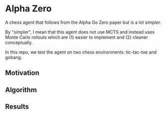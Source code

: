 # Alpha Zero

A chess agent that follows from the Alpha Go Zero paper but is a lot simpler. 

By "simpler", I mean that this agent does not use MCTS and instead uses Monte Carlo rollouts which are (1) easier to implement and (2) cleaner conceptually.

In this repo, we test the agent on two chess environments: tic-tac-toe and gobang.

## Motivation


## Algorithm


## Results
